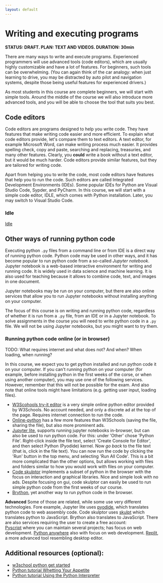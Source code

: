 ```yaml
---
layout: default
---
```


# Writing and executing programs
**STATUS: DRAFT. PLAN: TEXT AND VIDEOS. DURATION: 30min**

There are many ways to write and execute programs. Experienced programmers will use advanced tools (code editors), which are usually highly customizable and have a lot of features. For beginners, such tools can be overwhelming. (You can again think of the car analogy: when just learning to drive, you may be distracted by auto pilot and navigation systems, despite those being useful features for experienced drivers.)

As most students in this course are complete beginners, we will start with simple tools. Around the middle of the course we will also introduce more advanced tools, and you will be able to choose the tool that suits you best.

## Code editors
Code editors are programs designed to help you write code. They have features that make writing code easier and more efficient. To explain what code editors provide, let's compare them to text editors. A text editor, for example Microsoft Word, can make writing process much easier. It provides spelling check, copy and paste, searching and replacing, treasuries, and many other features. Clearly, you **could** write a book without a text editor, but it would be much harder. Code editors provide similar features, but they are tailored for writing code.

Apart from helping you to write the code, most code editors have features that help you to run the code. Such editors are called Integrated Development Environments (IDEs). Some popular IDEs for Python are Visual Studio Code, Sypder, and PyCharm. In this course, we will start with a simple code editor, IDLE, which comes with Python installation. Later, you may switch to Visual Studio Code.

### Idle
[Idle](https://docs.python.org/3/library/idle.html)

## Other ways of running python code
Executing python `.py` files from a command line or from IDE is a direct way of running python code. Python code may be used in other ways, and it has become popular to run python code from a so-called *Jupyter notebook*. Jupyter notebook is a web-based interactive environment for writing and running code. It is widely used in data science and machine learning. It is also used for teaching because it allows to combine code, text, and images in one document.

Jupyter notebooks may be run on your computer, but there are also online services that allow you to run Jupyter notebooks without installing anything on your computer.

The focus of this course is on writing and running python code, regardless of whether it is run from a `.py` file, from an IDE or in a Jupyter notebook. To solve assignments in the course you will need to write python code in a `.py` file. We will not be using Jupyter notebooks, but you might want to try them.

### Running python code online (or in browser)
TODO: What requires internet and what does not? And when? When loading, when running?

In this course, we expect you to get python installed and run python code it on your computer. If you can't running python on your computer (for example, before installing python in the first weeks of the corse, or when using another computer), you may use one of the following services. However, remember that this will not be possible for the exam. And also note that online tools might have limitations (e.g. getting user input, loading files).  

- [W3Scohools try-it editor](https://www.w3schools.com/python/trypython.asp?filename=demo_default) is a very simple online python editor provided by W3Schools. No account needed, and only a discrete ad at the top of the page. Requires internet connection to run the code.
- [Online-python](https://www.online-python.com/) has a few more features than W3Schools (saving the file, sharing the file), but also more prominent ads.
- [Jupyter lite](https://jupyter.org/try-jupyter/lab/), supports running jupyter notebooks in-browser, but can also be used to run python code. For this: under 'Other' chose 'Python File'. Right-click inside the file text, select 'Create Console for Editor', and then select Python (Pyodide) kernel. Now *go back* to the file text (that is, click in the file text). You can now run the code by clicking the 'Run' button in the top menu, and selecting 'Run All Code'. This is a bit more complicated than the other options, but allows working with files and folders similar to how you would work with files on your computer. 
- [Code skulptor](https://py3.codeskulptor.org/) implements a subset of python in the browser with the focus on interaction and graphical libraries. Nice and simple look with no ads. Despite focusing on gui, code skulptor can easily be used to run simple python code from the first weeks of our course.
- [Brython](https://brython.info/tests/editor.html?lang=en), yet another way to run python code in the browser.


**Advanced** Some of those are related, while some use very different technologies. Fore example, Jupyter lite uses [pyodide](https://pyodide.org/en/stable/), which translates python code to web assembly code. Code skulptor uses [skulpt](https://skulpt.org/) which translates python to JavaScript. Brython also translates to JavaScript. There are also services requiring the user to create a free account:  
[Pyscript](https://pyscript.com/) where you can maintain several projects; has focus on web development.
[Python anywhere](https://www.pythonanywhere.com/) also with focus on web development. [Replit](https://replit.com/), a more advanced tool resembling desktop editor.

## Additional resources (optional):
- [w3school python get started](https://www.w3schools.com/python/python_getstarted.asp)
- [Python tutorial Whetting Your Appetite](https://docs.python.org/3/tutorial/appetite.html)
- [Python tutorial Using the Python Interpreter](https://docs.python.org/3/tutorial/interpreter.html)



